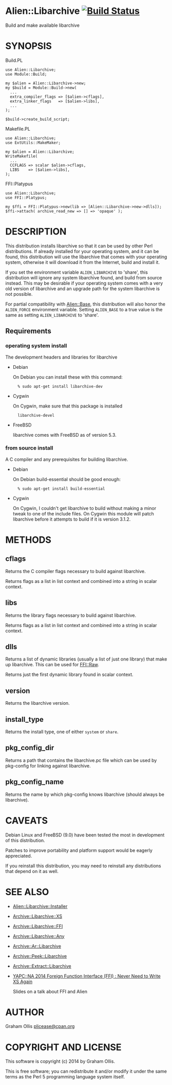 # Alien::Libarchive [![Build Status](https://secure.travis-ci.org/plicease/Alien-Libarchive.png)](http://travis-ci.org/plicease/Alien-Libarchive)

Build and make available libarchive

# SYNOPSIS

Build.PL

    use Alien::Libarchive;
    use Module::Build;
    
    my $alien = Alien::Libarchive->new;
    my $build = Module::Build->new(
      ...
      extra_compiler_flags => [$alien->cflags],
      extra_linker_flags   => [$alien->libs],
      ...
    );
    
    $build->create_build_script;

Makefile.PL

    use Alien::Libarchive;
    use ExtUtils::MakeMaker;
    
    my $alien = Alien::Libarchive;
    WriteMakefile(
      ...
      CCFLAGS => scalar $alien->cflags,
      LIBS    => [$alien->libs],
    );

FFI::Platypus

    use Alien::Libarchive;
    use FFI::Platypus;
    
    my $ffi = FFI::Platypus->new(lib => [Alien::Libarchive->new->dlls]);
    $ffi->attach( archive_read_new => [] => 'opaque' );

# DESCRIPTION

This distribution installs libarchive so that it can be used by other Perl
distributions.  If already installed for your operating system, and it can
be found, this distribution will use the libarchive that comes with your
operating system, otherwise it will download it from the Internet, build
and install it.

If you set the environment variable `ALIEN_LIBARCHIVE` to 'share', this
distribution will ignore any system libarchive found, and build from
source instead.  This may be desirable if your operating system comes
with a very old version of libarchive and an upgrade path for the 
system libarchive is not possible.

For partial compatibility with [Alien::Base](https://metacpan.org/pod/Alien::Base), this distribution will also
honor the `ALIEN_FORCE` environment variable.  Setting `ALIEN_BASE` to a
true value is the same as setting `ALIEN_LIBARCHIVE` to 'share'.

## Requirements

### operating system install

The development headers and libraries for libarchive

- Debian

    On Debian you can install these with this command:

        % sudo apt-get install libarchive-dev

- Cygwin

    On Cygwin, make sure that this package is installed

        libarchive-devel

- FreeBSD

    libarchive comes with FreeBSD as of version 5.3.

### from source install

A C compiler and any prerequisites for building libarchive.

- Debian

    On Debian build-essential should be good enough:

        % sudo apt-get install build-essential

- Cygwin

    On Cygwin, I couldn't get libarchive to build without making a
    minor tweak to one of the include files.  On Cygwin this module
    will patch libarchive before it attempts to build if it is
    version 3.1.2.

# METHODS

## cflags

Returns the C compiler flags necessary to build against libarchive.

Returns flags as a list in list context and combined into a string in
scalar context.

## libs

Returns the library flags necessary to build against libarchive.

Returns flags as a list in list context and combined into a string in
scalar context.

## dlls

Returns a list of dynamic libraries (usually a list of just one library)
that make up libarchive.  This can be used for [FFI::Raw](https://metacpan.org/pod/FFI::Raw).

Returns just the first dynamic library found in scalar context.

## version

Returns the libarchive version.

## install\_type

Returns the install type, one of either `system` or `share`.

## pkg\_config\_dir

Returns a path that contains the libarchive.pc file which can be used
by pkg-config for linking against libarchive.

## pkg\_config\_name

Returns the name by which pkg-config knows libarchive (should always
be libarchive).

# CAVEATS

Debian Linux and FreeBSD (9.0) have been tested the most
in development of this distribution.

Patches to improve portability and platform support would be eagerly
appreciated.

If you reinstall this distribution, you may need to reinstall any
distributions that depend on it as well.

# SEE ALSO

- [Alien::Libarchive::Installer](https://metacpan.org/pod/Alien::Libarchive::Installer)
- [Archive::Libarchive::XS](https://metacpan.org/pod/Archive::Libarchive::XS)
- [Archive::Libarchive::FFI](https://metacpan.org/pod/Archive::Libarchive::FFI)
- [Archive::Libarchive::Any](https://metacpan.org/pod/Archive::Libarchive::Any)
- [Archive::Ar::Libarchive](https://metacpan.org/pod/Archive::Ar::Libarchive)
- [Archive::Peek::Libarchive](https://metacpan.org/pod/Archive::Peek::Libarchive)
- [Archive::Extract::Libarchive](https://metacpan.org/pod/Archive::Extract::Libarchive)
- [YAPC::NA 2014 Foreign Function Interface (FFI) : Never Need to Write XS Again](https://docs.google.com/presentation/d/1NY3ROAiSAC5yk1LoeBCM5JfAmSeTdopgYFnJO6mUtXI/edit?usp=sharing)

    Slides on a talk about FFI and Alien

# AUTHOR

Graham Ollis <plicease@cpan.org>

# COPYRIGHT AND LICENSE

This software is copyright (c) 2014 by Graham Ollis.

This is free software; you can redistribute it and/or modify it under
the same terms as the Perl 5 programming language system itself.
